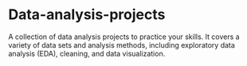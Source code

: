 # Data-analysis-projects
 A collection of data analysis projects to practice your skills. It covers a variety of data sets and analysis methods, including exploratory data analysis (EDA), cleaning, and data visualization.
